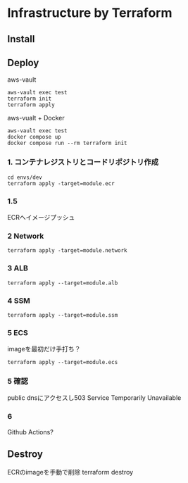 # Infrastructure by Terraform

## Install

## Deploy
aws-vault
```
aws-vault exec test
terraform init
terraform apply
```

aws-vualt + Docker
```
aws-vault exec test
docker compose up
docker compose run --rm terraform init
```

### 1. コンテナレジストリとコードリポジトリ作成
```
cd envs/dev
terraform apply -target=module.ecr
```

### 1.5
ECRへイメージプッシュ

### 2 Network
```
terraform apply -target=module.network
```

### 3 ALB
```
terraform apply --target=module.alb
```

### 4 SSM
```
terraform apply --target=module.ssm
```

### 5 ECS
imageを最初だけ手打ち？
```
terraform apply --target=module.ecs
```

### 5 確認
public dnsにアクセスし503 Service Temporarily Unavailable

### 6
Github Actions?

## Destroy
ECRのimageを手動で削除
terraform destroy